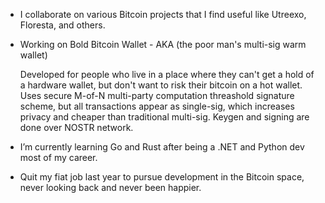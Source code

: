 
- I collaborate on various Bitcoin projects that I find useful like Utreexo, Floresta, and others.
- Working on Bold Bitcoin Wallet - AKA (the poor man's multi-sig warm wallet)
  
  Developed for people who live in a place where they can't get a hold of a hardware wallet, but don't want to risk their bitcoin on a hot wallet.
  Uses secure M-of-N multi-party computation threashold signature scheme, but all transactions appear as single-sig, which increases privacy and cheaper than traditional multi-sig.
  Keygen and signing are done over NOSTR network.

- I’m currently learning Go and Rust after being a .NET and Python dev most of my career.
- Quit my fiat job last year to pursue development in the Bitcoin space, never looking back and never been happier.
